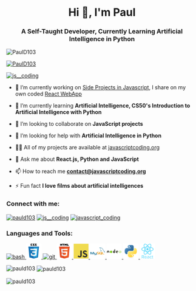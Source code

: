 <h1 align="center">Hi 👋, I'm Paul</h1>
<h3 align="center">A Self-Taught Developer, Currently Learning Artificial Intelligence in Python</h3>

<p align="left"> <img src="https://komarev.com/ghpvc/?username=PaulD103&label=Profile%20views&color=0e75b6&style=flat" alt="PaulD103" /> </p>

<p align="left"> <a href="https://github.com/ryo-ma/github-profile-trophy"><img src="https://github-profile-trophy.vercel.app/?username=PaulD103" alt="PaulD103" /></a> </p>

<p align="left"> <a href="https://twitter.com/js__coding" target="blank"><img src="https://img.shields.io/twitter/follow/js__coding?logo=twitter&style=for-the-badge" alt="js__coding" /></a> </p>

- 🔭 I’m currently working on [Side Projects in Javascript](https://github.com/PaulD103/javascriptcodingProjects), I share on my own coded [React WebApp](https://javascriptcoding.org)

- 🌱 I’m currently learning **Artificial Intelligence, CS50's Introduction to Artificial Intelligence with Python**

- 👯 I’m looking to collaborate on **JavaScript projects**

- 🤝 I’m looking for help with **Artificial Intelligence in Python**

- 👨‍💻 All of my projects are available at [javascriptcoding.org](https://javascriptcoding.org)

- 💬 Ask me about **React.js, Python and JavaScript**

- 📫 How to reach me **contact@javascriptcoding.org**

- ⚡ Fun fact **I love films about artificial intelligences**

<h3 align="left">Connect with me:</h3>
<p align="left">
<a href="https://dev.to/pauld103" target="blank"><img align="center" src="https://cdn.jsdelivr.net/npm/simple-icons@3.0.1/icons/dev-dot-to.svg" alt="pauld103" height="30" width="40" /></a>
<a href="https://twitter.com/js__coding" target="blank"><img align="center" src="https://raw.githubusercontent.com/rahuldkjain/github-profile-readme-generator/master/src/images/icons/Social/twitter.svg" alt="js__coding" height="30" width="40" /></a>
 <a href="https://www.instagram.com/javascript_coding/" target="blank"><img align="center" src="https://raw.githubusercontent.com/rahuldkjain/github-profile-readme-generator/master/src/images/icons/Social/instagram.svg" alt="javascript_coding" height="30" width="40" /></a>
</p>

<h3 align="left">Languages and Tools:</h3>
<p align="left"> <a href="https://www.gnu.org/software/bash/" target="_blank"> <img src="https://www.vectorlogo.zone/logos/gnu_bash/gnu_bash-icon.svg" alt="bash" width="40" height="40"/> </a> <a href="https://www.w3schools.com/css/" target="_blank"> <img src="https://raw.githubusercontent.com/devicons/devicon/master/icons/css3/css3-original-wordmark.svg" alt="css3" width="40" height="40"/> </a> <a href="https://git-scm.com/" target="_blank"> <img src="https://www.vectorlogo.zone/logos/git-scm/git-scm-icon.svg" alt="git" width="40" height="40"/> </a> <a href="https://www.w3.org/html/" target="_blank"> <img src="https://raw.githubusercontent.com/devicons/devicon/master/icons/html5/html5-original-wordmark.svg" alt="html5" width="40" height="40"/> </a> <a href="https://developer.mozilla.org/en-US/docs/Web/JavaScript" target="_blank"> <img src="https://raw.githubusercontent.com/devicons/devicon/master/icons/javascript/javascript-original.svg" alt="javascript" width="40" height="40"/> </a> <a href="https://www.mysql.com/" target="_blank"> <img src="https://raw.githubusercontent.com/devicons/devicon/master/icons/mysql/mysql-original-wordmark.svg" alt="mysql" width="40" height="40"/> </a> <a href="https://nodejs.org" target="_blank"> <img src="https://raw.githubusercontent.com/devicons/devicon/master/icons/nodejs/nodejs-original-wordmark.svg" alt="nodejs" width="40" height="40"/> </a> <a href="https://www.python.org" target="_blank"> <img src="https://raw.githubusercontent.com/devicons/devicon/master/icons/python/python-original.svg" alt="python" width="40" height="40"/> </a> <a href="https://reactjs.org/" target="_blank"> <img src="https://raw.githubusercontent.com/devicons/devicon/master/icons/react/react-original-wordmark.svg" alt="react" width="40" height="40"/> </a> </p>

<p><img align="left" src="https://github-readme-stats.vercel.app/api/top-langs?username=pauld103&show_icons=true&locale=en&layout=compact" alt="pauld103" /></p>

<p>&nbsp;<img align="center" src="https://github-readme-stats.vercel.app/api?username=pauld103&show_icons=true&locale=en" alt="pauld103" /></p>

<p><img align="center" src="https://github-readme-streak-stats.herokuapp.com/?user=pauld103&" alt="pauld103" /></p>
